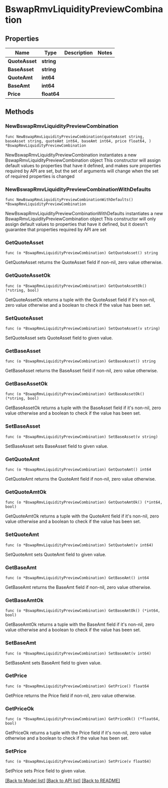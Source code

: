 # BswapRmvLiquidityPreviewCombination

## Properties

Name | Type | Description | Notes
------------ | ------------- | ------------- | -------------
**QuoteAsset** | **string** |  | 
**BaseAsset** | **string** |  | 
**QuoteAmt** | **int64** |  | 
**BaseAmt** | **int64** |  | 
**Price** | **float64** |  | 

## Methods

### NewBswapRmvLiquidityPreviewCombination

`func NewBswapRmvLiquidityPreviewCombination(quoteAsset string, baseAsset string, quoteAmt int64, baseAmt int64, price float64, ) *BswapRmvLiquidityPreviewCombination`

NewBswapRmvLiquidityPreviewCombination instantiates a new BswapRmvLiquidityPreviewCombination object
This constructor will assign default values to properties that have it defined,
and makes sure properties required by API are set, but the set of arguments
will change when the set of required properties is changed

### NewBswapRmvLiquidityPreviewCombinationWithDefaults

`func NewBswapRmvLiquidityPreviewCombinationWithDefaults() *BswapRmvLiquidityPreviewCombination`

NewBswapRmvLiquidityPreviewCombinationWithDefaults instantiates a new BswapRmvLiquidityPreviewCombination object
This constructor will only assign default values to properties that have it defined,
but it doesn't guarantee that properties required by API are set

### GetQuoteAsset

`func (o *BswapRmvLiquidityPreviewCombination) GetQuoteAsset() string`

GetQuoteAsset returns the QuoteAsset field if non-nil, zero value otherwise.

### GetQuoteAssetOk

`func (o *BswapRmvLiquidityPreviewCombination) GetQuoteAssetOk() (*string, bool)`

GetQuoteAssetOk returns a tuple with the QuoteAsset field if it's non-nil, zero value otherwise
and a boolean to check if the value has been set.

### SetQuoteAsset

`func (o *BswapRmvLiquidityPreviewCombination) SetQuoteAsset(v string)`

SetQuoteAsset sets QuoteAsset field to given value.


### GetBaseAsset

`func (o *BswapRmvLiquidityPreviewCombination) GetBaseAsset() string`

GetBaseAsset returns the BaseAsset field if non-nil, zero value otherwise.

### GetBaseAssetOk

`func (o *BswapRmvLiquidityPreviewCombination) GetBaseAssetOk() (*string, bool)`

GetBaseAssetOk returns a tuple with the BaseAsset field if it's non-nil, zero value otherwise
and a boolean to check if the value has been set.

### SetBaseAsset

`func (o *BswapRmvLiquidityPreviewCombination) SetBaseAsset(v string)`

SetBaseAsset sets BaseAsset field to given value.


### GetQuoteAmt

`func (o *BswapRmvLiquidityPreviewCombination) GetQuoteAmt() int64`

GetQuoteAmt returns the QuoteAmt field if non-nil, zero value otherwise.

### GetQuoteAmtOk

`func (o *BswapRmvLiquidityPreviewCombination) GetQuoteAmtOk() (*int64, bool)`

GetQuoteAmtOk returns a tuple with the QuoteAmt field if it's non-nil, zero value otherwise
and a boolean to check if the value has been set.

### SetQuoteAmt

`func (o *BswapRmvLiquidityPreviewCombination) SetQuoteAmt(v int64)`

SetQuoteAmt sets QuoteAmt field to given value.


### GetBaseAmt

`func (o *BswapRmvLiquidityPreviewCombination) GetBaseAmt() int64`

GetBaseAmt returns the BaseAmt field if non-nil, zero value otherwise.

### GetBaseAmtOk

`func (o *BswapRmvLiquidityPreviewCombination) GetBaseAmtOk() (*int64, bool)`

GetBaseAmtOk returns a tuple with the BaseAmt field if it's non-nil, zero value otherwise
and a boolean to check if the value has been set.

### SetBaseAmt

`func (o *BswapRmvLiquidityPreviewCombination) SetBaseAmt(v int64)`

SetBaseAmt sets BaseAmt field to given value.


### GetPrice

`func (o *BswapRmvLiquidityPreviewCombination) GetPrice() float64`

GetPrice returns the Price field if non-nil, zero value otherwise.

### GetPriceOk

`func (o *BswapRmvLiquidityPreviewCombination) GetPriceOk() (*float64, bool)`

GetPriceOk returns a tuple with the Price field if it's non-nil, zero value otherwise
and a boolean to check if the value has been set.

### SetPrice

`func (o *BswapRmvLiquidityPreviewCombination) SetPrice(v float64)`

SetPrice sets Price field to given value.



[[Back to Model list]](../README.md#documentation-for-models) [[Back to API list]](../README.md#documentation-for-api-endpoints) [[Back to README]](../README.md)


